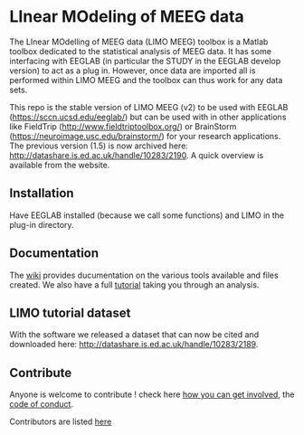 # LInear MOdeling of MEEG data

The LInear MOdelling of MEEG data (LIMO MEEG) toolbox is a Matlab toolbox dedicated to the statistical analysis of MEEG data. It has some  interfacing with EEGLAB (in particular the STUDY in the EEGLAB develop version) to act as a plug in. However, once data are imported all is performed within LIMO MEEG and the toolbox can thus work for any data sets.

This repo is the stable version of LIMO MEEG (v2) to be used with EEGLAB (https://sccn.ucsd.edu/eeglab/) but can be used with in other applications like FieldTrip (http://www.fieldtriptoolbox.org/) or BrainStorm (https://neuroimage.usc.edu/brainstorm/) for your research applications. The previous version (1.5) is now archived here: http://datashare.is.ed.ac.uk/handle/10283/2190. A quick overview is available from the website.

## Installation

Have EEGLAB installed (because we call some functions) and LIMO in the plug-in directory.

## Documentation
The [wiki](https://github.com/LIMO-EEG-Toolbox/limo_eeg/wiki) provides ducumentation on the various tools available and files created.
We also have a full [tutorial](https://github.com/LIMO-EEG-Toolbox/limo_meeg/wiki) taking you through an analysis.

## LIMO tutorial dataset

With the software we released a dataset that can now be cited and downloaded here: http://datashare.is.ed.ac.uk/handle/10283/2189.

## Contribute

Anyone is welcome to contribute ! check here [how you can get involved](https://github.com/LIMO-EEG-Toolbox/limo_eeg/blob/master/contributing.md), the [code of conduct](https://github.com/LIMO-EEG-Toolbox/limo_eeg/blob/master/code_of_conduct.md).

Contributors are listed [here](https://github.com/LIMO-EEG-Toolbox/limo_eeg/blob/master/contributors.md)
